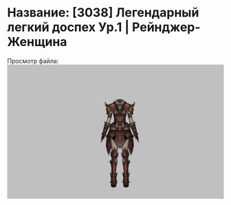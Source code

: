 # Название: [3038] Легендарный легкий доспех Ур.1 | Рейнджер-Женщина

Просмотр файла:
![p030020.png](p030020.png)